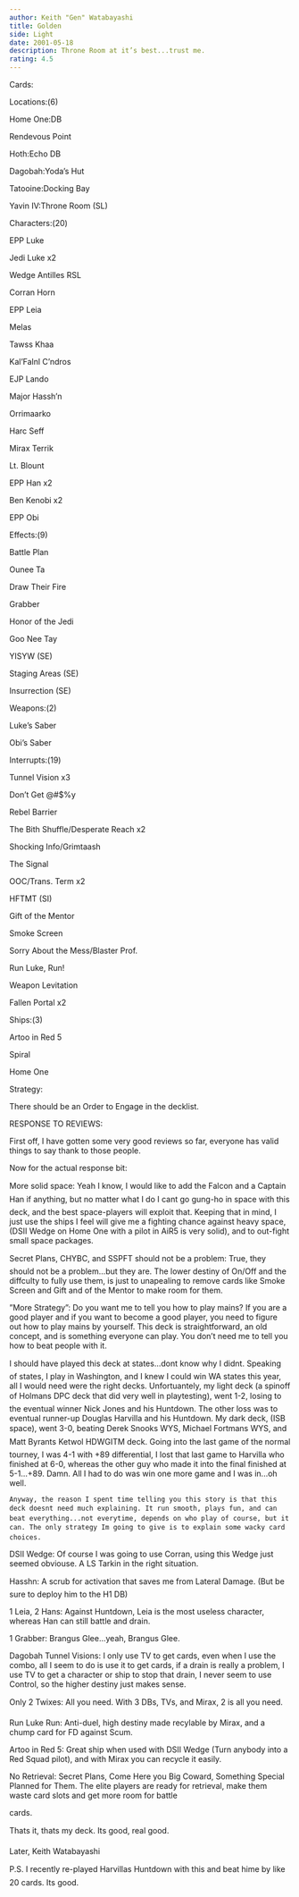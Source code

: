 ```yaml
---
author: Keith "Gen" Watabayashi
title: Golden
side: Light
date: 2001-05-18
description: Throne Room at it’s best...trust me.
rating: 4.5
---
```

Cards: 

Locations:(6)
Home One:DB
Rendevous Point
Hoth:Echo DB
Dagobah:Yoda’s Hut
Tatooine:Docking Bay
Yavin IV:Throne Room (SL)

Characters:(20)
EPP Luke
Jedi Luke x2
Wedge Antilles RSL
Corran Horn
EPP Leia
Melas
Tawss Khaa
Kal’Falnl C’ndros
EJP Lando
Major Hassh’n
Orrimaarko
Harc Seff
Mirax Terrik
Lt. Blount
EPP Han x2
Ben Kenobi x2
EPP Obi

Effects:(9)
Battle Plan
Ounee Ta
Draw Their Fire
Grabber
Honor of the Jedi
Goo Nee Tay
YISYW (SE)
Staging Areas (SE)
Insurrection (SE)

Weapons:(2)
Luke’s Saber
Obi’s Saber

Interrupts:(19)
Tunnel Vision x3
Don’t Get @#$%y
Rebel Barrier
The Bith Shuffle/Desperate Reach x2
Shocking Info/Grimtaash
The Signal
OOC/Trans. Term x2
HFTMT (SI)
Gift of the Mentor
Smoke Screen
Sorry About the Mess/Blaster Prof.
Run Luke, Run!
Weapon Levitation
Fallen Portal x2

Ships:(3)
Artoo in Red 5
Spiral
Home One


Strategy: 

There should be an Order to Engage in the decklist.


RESPONSE TO REVIEWS:

First off, I have gotten some very good reviews so far, everyone has valid things to say thank to those people.

Now for the actual response bit:

More solid space: Yeah I know, I would like to add the Falcon and a Captain Han if anything, but no matter what I do I cant go gung-ho in space with this deck, and the best space-players will exploit that. Keeping that in mind, I just use the ships I feel will give me a fighting chance against heavy space, (DSII Wedge on Home One with a pilot in AiR5 is very solid), and to out-fight small space packages.

Secret Plans, CHYBC, and SSPFT should not be a problem: True, they should not be a problem...but they are. The lower destiny of On/Off and the diffculty to fully use them, is just to unapealing to remove cards like Smoke Screen and Gift and of the Mentor to make room for them.

”More Strategy”: Do you want me to tell you how to play mains? If you are a good player and if you want to become a good player, you need to figure out how to play mains by yourself. This deck is straightforward, an old concept, and is something everyone can play. You don’t need me to tell you how to beat people with it.

I should have played this deck at states...dont know why I didnt. Speaking of states, I play in Washington, and I knew I could win WA states this year, all I would need were the right decks. Unfortuantely, my light deck (a spinoff of Holmans DPC deck that did very well in playtesting), went 1-2, losing to the eventual winner Nick Jones and his Huntdown. The other loss was to eventual runner-up Douglas Harvilla and his Huntdown. My dark deck, (ISB space), went 3-0, beating Derek Snooks WYS, Michael Fortmans WYS, and Matt Byrants Ketwol HDWGITM deck. Going into the last game of the normal tourney, I was 4-1 with +89 differential, I lost that last game to Harvilla who finished at 6-0, whereas the other guy who made it into the final finished at 5-1...+89. Damn. All I had to do was win one more game and I was in...oh well.
	Anyway, the reason I spent time telling you this story is that this deck doesnt need much explaining. It run smooth, plays fun, and can beat everything...not everytime, depends on who play of course, but it can. The only strategy Im going to give is to explain some wacky card choices. 

DSII Wedge: Of course I was going to use Corran, using this Wedge just seemed obviouse. A LS Tarkin in the right situation.

Hasshn: A scrub for activation that saves me from Lateral Damage. (But be sure to deploy him to the H1 DB)

1 Leia, 2 Hans: Against Huntdown, Leia is the most useless character, whereas Han can still battle and drain. 

1 Grabber: Brangus Glee...yeah, Brangus Glee.

Dagobah Tunnel Visions: I only use TV to get cards, even when I use the combo, all I seem to do is use it to get cards, if a drain is really a problem, I use TV to get a character or ship to stop that drain, I never seem to use Control, so the higher destiny just makes sense.

Only 2 Twixes: All you need. With 3 DBs, TVs, and Mirax, 2 is all you need.

Run Luke Run: Anti-duel, high destiny made recylable by Mirax, and a chump card for FD against Scum.

Artoo in Red 5: Great ship when used with DSII Wedge (Turn anybody into a Red Squad pilot), and with Mirax you can recycle it easily.

No Retrieval: Secret Plans, Come Here you Big Coward, Something Special Planned for Them. The elite players are ready for retrieval, make them waste card slots and get more room for battle
cards.

Thats it, thats my deck. Its good, real good. 

Later, Keith Watabayashi


P.S. I recently re-played Harvillas Huntdown with this and beat hime by like 20 cards. Its good.    